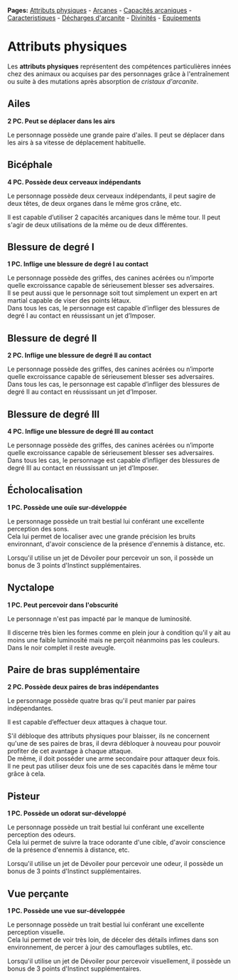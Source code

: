 **Pages:**
[Attributs physiques](../book/attributs.md) -
[Arcanes](../book/arcanes.md) -
[Capacités arcaniques](../book/capacités.md) -
[Caracteristiques](../book/caractéristiques.md) -
[Décharges d'arcanite](../book/décharges.md) -
[Divinités](../book/divinités.md) -
[Equipements](../book/équipements.md)
# Attributs physiques

Les **attributs physiques** représentent des compétences particulières innées chez des animaux ou acquises par des personnages grâce à l&#039;entraînement ou suite à des mutations après absorption de _cristaux d&#039;arcanite_.

## Ailes

**2 PC. Peut se déplacer dans les airs**

Le personnage possède une grande paire d&#039;ailes. Il peut se déplacer dans les airs à sa vitesse de déplacement habituelle.
## Bicéphale

**4 PC. Possède deux cerveaux indépendants**

Le personnage possède deux cerveaux indépendants, il peut sagire de deux têtes, de deux organes dans le même gros crâne, etc.

Il est capable d’utiliser 2 capacités arcaniques dans le même tour. Il peut s&#039;agir de deux utilisations de la même ou de deux différentes.
## Blessure de degré I

**1 PC. Inflige une blessure de degré I au contact**

Le personnage possède des griffes, des canines acérées ou n’importe quelle excroissance capable de sérieusement blesser ses adversaires.  
 Il se peut aussi que le personnage soit tout simplement un expert en art martial capable de viser des points létaux.  
 Dans tous les cas, le personnage est capable d’infliger des blessures de degré I au contact en réussissant un jet d’Imposer.
## Blessure de degré II

**2 PC. Inflige une blessure de degré II au contact**

Le personnage possède des griffes, des canines acérées ou n’importe quelle excroissance capable de sérieusement blesser ses adversaires.  
 Dans tous les cas, le personnage est capable d’infliger des blessures de degré II au contact en réussissant un jet d’Imposer.
## Blessure de degré III

**4 PC. Inflige une blessure de degré III au contact**

Le personnage possède des griffes, des canines acérées ou n’importe quelle excroissance capable de sérieusement blesser ses adversaires.  
 Dans tous les cas, le personnage est capable d’infliger des blessures de degré III au contact en réussissant un jet d’Imposer.
## Écholocalisation

**1 PC. Possède une ouïe sur-développée**

Le personnage possède un trait bestial lui conférant une excellente perception des sons.  
 Cela lui permet de localiser avec une grande précision les bruits environnant, d&#039;avoir conscience de la présence d&#039;ennemis à distance, etc.

Lorsqu&#039;il utilise un jet de Dévoiler pour percevoir un son, il possède un bonus de 3 points d&#039;Instinct supplémentaires.
## Nyctalope

**1 PC. Peut percevoir dans l&#039;obscurité**

Le personnage n&#039;est pas impacté par le manque de luminosité.

Il discerne très bien les formes comme en plein jour à condition qu&#039;il y ait au moins une faible luminosité mais ne perçoit néanmoins pas les couleurs. Dans le noir complet il reste aveugle.
## Paire de bras supplémentaire

**2 PC. Possède deux paires de bras indépendantes**

Le personnage possède quatre bras qu&#039;il peut manier par paires indépendantes.

Il est capable d’effectuer deux attaques à chaque tour.

S&#039;il débloque des attributs physiques pour blaisser, ils ne concernent qu&#039;une de ses paires de bras, il devra débloquer à nouveau pour pouvoir profiter de cet avantage à chaque attaque.  
 De même, il doit posséder une arme secondaire pour attaquer deux fois.  
 Il ne peut pas utiliser deux fois une de ses capacités dans le même tour grâce à cela.
## Pisteur

**1 PC. Possède un odorat sur-développé**

Le personnage possède un trait bestial lui conférant une excellente perception des odeurs.  
 Cela lui permet de suivre la trace odorante d&#039;une cible, d&#039;avoir conscience de la présence d&#039;ennemis à distance, etc.

Lorsqu&#039;il utilise un jet de Dévoiler pour percevoir une odeur, il possède un bonus de 3 points d&#039;Instinct supplémentaires.
## Vue perçante

**1 PC. Possède une vue sur-développée**

Le personnage possède un trait bestial lui conférant une excellente perception visuelle.  
 Cela lui permet de voir très loin, de déceler des détails infimes dans son environnement, de percer à jour des camouflages subtiles, etc.

Lorsqu&#039;il utilise un jet de Dévoiler pour percevoir visuellement, il possède un bonus de 3 points d&#039;Instinct supplémentaires.
